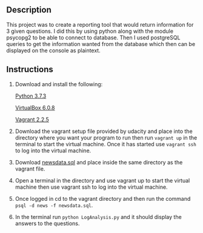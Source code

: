 ## Description

This project was to create a reporting tool that would return information for 3 given questions. I did this by using python along with the module psycopg2 to be able to connect to database. Then I used postgreSQL queries to get the information wanted from the database which then can be displayed on the console as plaintext.

## Instructions

1. Download and install the following:

    [Python 3.7.3](https://www.python.org/downloads/release/python-373/)
	
    [VirtualBox 6.0.8](https://www.virtualbox.org/wiki/Downloads)
	
    [Vagrant 2.2.5](https://www.vagrantup.com/downloads.html)

2. Download the vagrant setup file provided by udacity and place into the directory where you want your program to run then run ```vagrant up``` in the terminal to start the virtual machine. Once it has started use ```vagrant ssh``` to log into the virtual machine. 

3. Download [newsdata.sql](https://d17h27t6h515a5.cloudfront.net/topher/2016/August/57b5f748_newsdata/newsdata.zip) and place inside the same directory as the vagrant file.

4. Open a terminal in the directory and use vagrant up to start the virtual machine then use vagrant ssh to log into the virtual machine.

5. Once logged in cd to the vagrant directory and then run the command ```psql -d news -f newsdata.sql```.

6. In the terminal run ```python LogAnalysis.py``` and it should display the answers to the questions.
